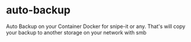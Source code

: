 # auto-backup
Auto Backup on your Container Docker for snipe-it or any. That's will copy your backup to another storage on your network with smb
